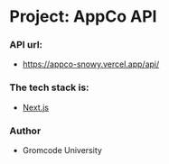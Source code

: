 # Project: AppCo API


### API url:

- https://appco-snowy.vercel.app/api/

### The tech stack is:

- [Next.js](https://nextjs.org/)

### Author

- Gromcode University
